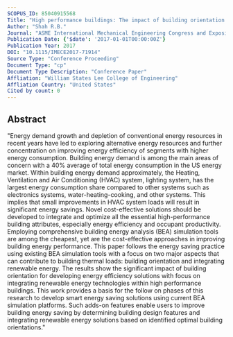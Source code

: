 ```yaml
---
SCOPUS_ID: 85040915568
Title: "High performance buildings: The impact of building orientation on HVAC system loads"
Author: "Shah R.B."
Journal: "ASME International Mechanical Engineering Congress and Exposition, Proceedings (IMECE)"
Publication Date: {'$date': '2017-01-01T00:00:00Z'}
Publication Year: 2017
DOI: "10.1115/IMECE2017-71914"
Source Type: "Conference Proceeding"
Document Type: "cp"
Document Type Description: "Conference Paper"
Affliation: "William States Lee College of Engineering"
Affliation Country: "United States"
Cited by count: 0
---
```


## Abstract
"Energy demand growth and depletion of conventional energy resources in recent years have led to exploring alternative energy resources and further concentration on improving energy efficiency of segments with higher energy consumption. Building energy demand is among the main areas of concern with a 40% average of total energy consumption in the US energy market. Within building energy demand approximately, the Heating, Ventilation and Air Conditioning (HVAC) system, lighting system, has the largest energy consumption share compared to other systems such as electronics systems, water-heating-cooking, and other systems. This implies that small improvements in HVAC system loads will result in significant energy savings. Novel cost-effective solutions should be developed to integrate and optimize all the essential high-performance building attributes, especially energy efficiency and occupant productivity. Employing comprehensive building energy analysis (BEA) simulation tools are among the cheapest, yet are the cost-effective approaches in improving building energy performance. This paper follows the energy saving practice using existing BEA simulation tools with a focus on two major aspects that can contribute to building thermal loads: building orientation and integrating renewable energy. The results show the significant impact of building orientation for developing energy efficiency solutions with focus on integrating renewable energy technologies within high performance buildings. This work provides a basis for the follow on phases of this research to develop smart energy saving solutions using current BEA simulation platforms. Such adds-on features enable users to improve building energy saving by determining building design features and integrating renewable energy solutions based on identified optimal building orientations."
